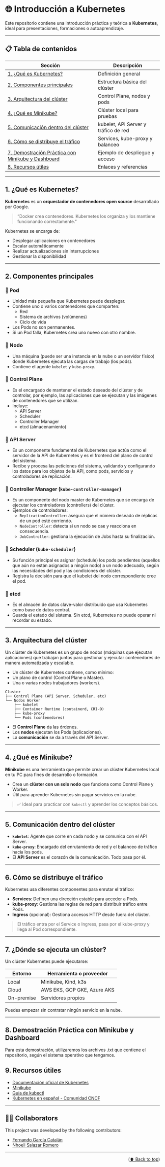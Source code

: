 
# 🌐 Introducción a Kubernetes

Este repositorio contiene una introducción práctica y teórica a **Kubernetes**, ideal para presentaciones, formaciones o autoaprendizaje.

---

## 📋 Tabla de contenidos

| Sección | Descripción |
|--------|-------------|
| [1. ¿Qué es Kubernetes?](#1-qué-es-kubernetes) | Definición general |
| [2. Componentes principales](#2-componentes-principales) | Estructura básica del clúster |
| [3. Arquitectura del clúster](#3-arquitectura-del-clúster) | Control Plane, nodos y pods |
| [4. ¿Qué es Minikube?](#4-qué-es-minikube) | Clúster local para pruebas |
| [5. Comunicación dentro del clúster](#5-comunicación-dentro-del-clúster) | kubelet, API Server y tráfico de red |
| [6. Cómo se distribuye el tráfico](#6-cómo-se-distribuye-el-tráfico) | Services, kube-proxy y balanceo |
| [7. Demostración Práctica con Minikube y Dashboard](#7-demostración-práctica-con-minikube-y-dashboard) | Ejemplo de despliegue y acceso |
| [8. Recursos útiles](#8-recursos-útiles) | Enlaces y referencias |


---

## 1. ¿Qué es Kubernetes?

**Kubernetes** es un **orquestador de contenedores open source** desarrollado por Google.

> “Docker crea contenedores. Kubernetes los organiza y los mantiene funcionando correctamente.”

Kubernetes se encarga de:
- Desplegar aplicaciones en contenedores
- Escalar automáticamente
- Realizar actualizaciones sin interrupciones
- Gestionar la disponibilidad

---

## 2. Componentes principales

### 🔹 Pod
- Unidad más pequeña que Kubernetes puede desplegar. 
- Contiene uno o varios contenedores que comparten: 
    - Red 
    - Sistema de archivos (volúmenes) 
    - Ciclo de vida 
- Los Pods no son permanentes. 
- Si un Pod falla, Kubernetes crea uno nuevo con otro nombre.
  
### 🔹 Nodo
- Una máquina (puede ser una instancia en la nube o un servidor físico) donde Kubernetes ejecuta las cargas de trabajo (los pods). 
- Contiene el agente `kubelet` y `kube-proxy`.

### 🔹 Control Plane
- Es el encargado de mantener el estado deseado del clúster y de controlar, por ejemplo, las aplicaciones que se ejecutan y las imágenes de contenedores que se utilizan. 
- Incluye:
    - API Server
    - Scheduler
    - Controller Manager
    - etcd (almacenamiento)

### 🔹 API Server
- Es un componente fundamental de Kubernetes que actúa como el servidor de la API de Kubernetes y es el frontend del plano de control del sistema. 
- Recibe y procesa las peticiones del sistema, validando y configurando los datos para los objetos de la API, como pods, servicios y controladores de replicación. 

### 🔹 Controller Manager (`kube-controller-manager`)
- Es un componente del nodo master de Kubernetes que se encarga de ejecutar los controladores (controllers) del clúster. 
- Ejemplos de controladores:
    - `ReplicationController`: asegura que el número deseado de réplicas de un pod esté corriendo. 
    - `NodeController`: detecta si un nodo se cae y reacciona en consecuencia. 
    - `JobController`: gestiona la ejecución de Jobs hasta su finalización. 

### 🔹 Scheduler (`kube-scheduler`)
- Su función principal es asignar (schedule) los pods pendientes (aquellos que aún no están asignados a ningún nodo) a un nodo adecuado, según las necesidades del pod y las condiciones del clúster. 
- Registra la decisión para que el kubelet del nodo correspondiente cree el pod. 

### 🔹 etcd
- Es el almacén de datos clave-valor distribuido que usa Kubernetes como base de datos central. 
- Guarda el estado del sistema. Sin etcd, Kubernetes no puede operar ni recordar su estado. 

---

## 3. Arquitectura del clúster

Un clúster de Kubernetes es un grupo de nodos (máquinas que ejecutan aplicaciones) que trabajan juntos para gestionar y ejecutar contenedores de manera automatizada y escalable. 

- Un clúster de Kubernetes contiene, como mínimo: 
- Un plano de control (Control Plane o Master). 
- Una o varias nodos trabajadores (workers). 

```
Cluster
├── Control Plane (API Server, Scheduler, etc)
└── Nodos Worker
    ├── kubelet
    ├── Container Runtime (containerd, CRI-O)
    ├── kube-proxy
    └── Pods (contenedores)
```

- El **Control Plane** da las órdenes.  
- Los **nodos** ejecutan los Pods (aplicaciones).  
- La **comunicación** se da a través del API Server.

---


## 4. ¿Qué es Minikube?

**Minikube** es una herramienta que permite crear un clúster Kubernetes local en tu PC para fines de desarrollo o formación.

- Crea un **clúster con un solo nodo** que funciona como Control Plane y Worker.
- Útil para aprender Kubernetes sin pagar servicios en la nube.

> ✅ Ideal para practicar con `kubectl` y aprender los conceptos básicos.

---

## 5. Comunicación dentro del clúster

- **`kubelet`**: Agente que corre en cada nodo y se comunica con el API Server.
- **`kube-proxy`**: Encargado del enrutamiento de red y el balanceo de tráfico hacia los pods.
- El **API Server** es el corazón de la comunicación. Todo pasa por él.

---

## 6. Cómo se distribuye el tráfico

Kubernetes usa diferentes componentes para enrutar el tráfico:

- **Services**: Definen una dirección estable para acceder a Pods.
- **kube-proxy**: Gestiona las reglas de red para distribuir tráfico entre Pods.
- **Ingress** (opcional): Gestiona accesos HTTP desde fuera del clúster.

> El tráfico entra por el Service o Ingress, pasa por el kube-proxy y llega al Pod correspondiente.

---

## 7. ¿Dónde se ejecuta un clúster?

Un clúster Kubernetes puede ejecutarse:

| Entorno       | Herramienta o proveedor |
|---------------|--------------------------|
| Local         | Minikube, Kind, k3s      |
| Cloud         | AWS EKS, GCP GKE, Azure AKS |
| On-premise    | Servidores propios        |

Puedes empezar sin contratar ningún servicio en la nube.

---

## 8. Demostración Práctica con Minikube y Dashboard

Para esta demostración, utilizaremos los archivos .txt que contiene el repositorio, según el sistema operativo que tengamos.


## 9. Recursos útiles

- [Documentación oficial de Kubernetes](https://kubernetes.io/es/docs/)
- [Minikube](https://minikube.sigs.k8s.io/docs/start/)
- [Guía de kubectl](https://kubernetes.io/docs/reference/kubectl/)
- [Kubernetes en español - Comunidad CNCF](https://www.kubernetes.io/es/community/)

---

## 🧑‍💻 Collaborators
This project was developed by the following contributors:
- [Fernando García Catalán](https://github.com/fergarcat/)    
- [Nhoeli Salazar Romero](https://github.com/Nho89/)   
---
<p align="right">(<a href="#-index">⬆️ Back to top</a>)</p>


